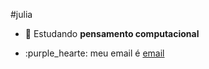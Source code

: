 #julia
- :kiss: Estudando **pensamento computacional**

- :purple_hearte: meu email é [email](almeida.santos.julia@escola.pr.gov.br)
